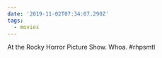 ```yaml
---
date: '2019-11-02T07:34:07.290Z'
tags:
  - movies
---
```


At the Rocky Horror Picture Show. Whoa. #rhpsmtl
